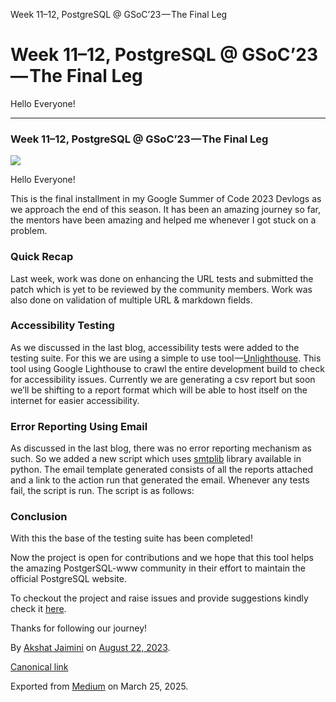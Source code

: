 Week 11–12, PostgreSQL @ GSoC’23 — The Final Leg

Week 11–12, PostgreSQL @ GSoC’23 — The Final Leg
================================================

Hello Everyone!

---

### Week 11–12, PostgreSQL @ GSoC’23 — The Final Leg

![](https://cdn-images-1.medium.com/max/800/0*WwyO8vXR8fmjnM2M.jpg)

Hello Everyone!

This is the final installment in my Google Summer of Code 2023 Devlogs as we approach the end of this season. It has been an amazing journey so far, the mentors have been amazing and helped me whenever I got stuck on a problem.

### Quick Recap

Last week, work was done on enhancing the URL tests and submitted the patch which is yet to be reviewed by the community members. Work was also done on validation of multiple URL & markdown fields.

### Accessibility Testing

As we discussed in the last blog, accessibility tests were added to the testing suite. For this we are using a simple to use tool —[Unlighthouse](https://unlighthouse.dev/integrations/ci). This tool using Google Lighthouse to crawl the entire development build to check for accessibility issues. Currently we are generating a csv report but soon we’ll be shifting to a report format which will be able to host itself on the internet for easier accessibility.

### Error Reporting Using Email

As discussed in the last blog, there was no error reporting mechanism as such. So we added a new script which uses [smtplib](https://docs.python.org/3/library/smtplib.html) library available in python. The email template generated consists of all the reports attached and a link to the action run that generated the email. Whenever any tests fail, the script is run. The script is as follows:

### Conclusion

With this the base of the testing suite has been completed!

Now the project is open for contributions and we hope that this tool helps the amazing PostgerSQL-www community in their effort to maintain the official PostgreSQL website.

To checkout the project and raise issues and provide suggestions kindly check it [here](https://github.com/destrex271/pgweb-testing-harness/tree/main).

Thanks for following our journey!

By [Akshat Jaimini](https://medium.com/@destrex271) on [August 22, 2023](https://medium.com/p/119813aa121c).

[Canonical link](https://medium.com/@destrex271/week-11-12-postgresql-gsoc23-the-final-leg-119813aa121c)

Exported from [Medium](https://medium.com) on March 25, 2025.